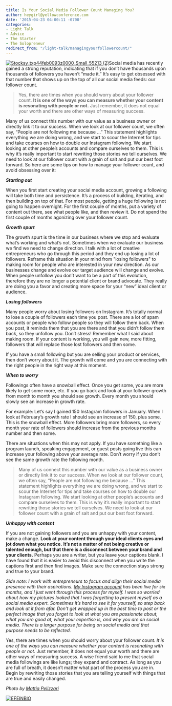 ```yaml
---
title: Is Your Social Media Follower Count Managing You?
author: heygirl@yellowconference.com
date: '2015-04-23 04:00:11 -0700'
categories:
- Light Talk
- Advice
- The Starter
- The Solopreneur
redirect_from: "/light-talk/managingyourfollowercount/"
---
```


[![Stocksy_txp44feb0093z0000_Small_55213 (2)](http://yellowconference.com/wp-content/uploads/2015/04/Stocksy_txp44feb0093z0000_Small_55213-2.jpg)](http://yellowconference.com/wp-content/uploads/2015/04/Stocksy_txp44feb0093z0000_Small_55213-2.jpg)Social media has recently gained a strong reputation, indicating that if you don’t have thousands upon thousands of followers you haven’t “made it.” It’s easy to get obsessed with that number that shows up on the top of all our social media feeds: our follower count.

> Yes, there are times when you should worry about your follower count. **It is one of the ways you can measure whether your content is resonating with people or not.** Just remember, it does not equal your worth and there are other ways of measuring success.

Many of us connect this number with our value as a business owner or directly link it to our success. When we look at our follower count, we often say, “People are not following me because …” This statement highlights everything we are doing wrong, and we start to scour the Internet for tips and take courses on how to double our Instagram following. We start looking at other people’s accounts and compare ourselves to them. This is why it’s really important to start rewriting those stories we tell ourselves. We need to look at our follower count with a grain of salt and put our best foot forward. So here are some tips on how to manage your follower count, and avoid obsessing over it:

**_Starting out_**

When you first start creating your social media account, growing a following will take both time and persistence. It’s a process of building, iterating, and then building on top of that. For most people, getting a huge following is not going to happen overnight. For the first couple of months, put a variety of content out there, see what people like, and then review it. Do not spend the first couple of months agonizing over your follower count.

**_Growth spurt_**

The growth spurt is the time in our business where we stop and evaluate what’s working and what’s not. Sometimes when we evaluate our business we find we need to change direction. I talk with a lot of creative entrepreneurs who go through this period and they end up losing a lot of followers. Reframe this situation in your mind from "losing followers" to making room for people who are interested in your new direction. As our businesses change and evolve our target audience will change and evolve. When people unfollow you don’t want to be a part of this evolution, therefore they are no longer a potential client or brand advocate. They really are doing you a favor and creating more space for your “new” ideal client or audience.

**_Losing followers_**

Many people worry about losing followers on Instagram. It’s totally normal to lose a couple of followers each time you post. There are a lot of spam accounts or people who follow people so they will follow them back. When you post, it reminds them that you are there and that you didn’t follow them back, so they unfollow you. Don’t stress! Remember what I said about making room. If your content is working, you will gain new, more fitting, followers that will replace those lost followers and then some.

If you have a small following but you are selling your product or services, then don’t worry about it. The growth will come and you are connecting with the right people in the right way at this moment.

**_When to worry_**

Followings often have a snowball effect. Once you get some, you are more likely to get some more, etc. If you go back and look at your follower growth from month to month you should see growth. Every month you should slowly see an increase in growth rate.

For example: Let’s say I gained 150 Instagram followers in January. When I look at February’s growth rate I should see an increase of 150, plus some. This is the snowball effect. More followers bring more followers, so every month your rate of followers should increase from the previous months number and then some.

There are situations when this may not apply. If you have something like a program launch, speaking engagement, or guest posts going live this can increase your following above your average rate. Don’t worry if you don’t see the same growth rate the following month.

> Many of us connect this number with our value as a business owner or directly link it to our success. When we look at our follower count, we often say, “People are not following me because …” This statement highlights everything we are doing wrong, and we start to scour the Internet for tips and take courses on how to double our Instagram following. We start looking at other people’s accounts and compare ourselves to them. This is why it’s really important to start rewriting those stories we tell ourselves. We need to look at our follower count with a grain of salt and put our best foot forward.

**_Unhappy with content_**

If you are not gaining followers and you are unhappy with your content, make a change. **Look at your content through your ideal clients eyes and jot down what you notice.** **It’s not a matter of not being creative or talented enough, but that there is a disconnect between your brand and your clients.** Perhaps you are a writer, but you leave your captions blank. I have found that it is easier to avoid this disconnect when you write the captions first and then find images. Make sure the connection stays strong and true to your brand.

_Side note: I work with entrepreneurs to focus and align their social media presence with their aspirations. [My Instagram account](https://instagram.com/iteratesocial/%20) has been live for six months, and I just went through this process for myself. I was so worried about how my pictures looked that I was forgetting to present myself as a social media expert. Sometimes it’s hard to see it for yourself, so step back and look at it from afar. Don’t get wrapped up in the best time to post or the perfect image that you forget to look at what you are passionate about, what you are good at, what your expertise is, and why you are on social media. There is a larger purpose for being on social media and that purpose needs to be reflected._

Yes, there are times when you should worry about your follower count. _It is one of the ways you can measure whether your content is resonating with people or not._ Just remember, it does not equal your worth and there are other ways of measuring success. A wise friend said to me that social media followings are like lungs; they expand and contract. As long as you are full of breath, it doesn’t matter what part of the process you are in. Begin by rewriting those stories that you are telling yourself with things that are true and easily changed.

_Photo by [Mattia Pelizzari](http://www.mattiapelizzari.com/)_

[![EFEINBIO](http://yellowconference.com/wp-content/uploads/2015/04/EFEINBIO.jpg)](http://www.iteratesocial.com/)
